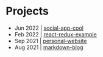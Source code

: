 # Projects
- Jun 2022 |  [social-app-cool](https://github.com/jay-repos/social-app-cool)
- Feb 2022 |  [react-redux-example](https://github.com/jay-repos/react-redux-example)
- Sep 2021 |  [personal-website](https://github.com/jay-repos/jay-repos.github.io)
- Aug 2021 |  [markdown-blog](https://github.com/jay-repos/markdown-blog)
